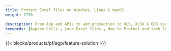 ```yaml
---
title: Protect Excel files on Windows, Linux & macOS 
weight: 7730

description: Free App and APIs to add protection to XLS, XLSX & ODS spreadsheets
keywords: [Aspose.Cells., Lock Excel files., How to Protect and lock Excel document., Protect Excel files., Encrypt Excel Files]
---
```


{{< blocks/products/pf/agp/feature-solution >}} 

